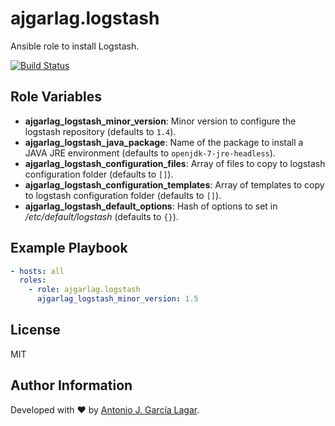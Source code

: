 ajgarlag.logstash
======================

Ansible role to install Logstash.

[![Build Status](https://travis-ci.org/ajgarlag/ansible-logstash.svg?branch=master)](https://travis-ci.org/ajgarlag/ansible-logstash)

Role Variables
--------------

* **ajgarlag_logstash_minor_version**: Minor version to configure the logstash repository (defaults to `1.4`).
* **ajgarlag_logstash_java_package**: Name of the package to install a JAVA JRE environment (defaults to `openjdk-7-jre-headless`).
* **ajgarlag_logstash_configuration_files**: Array of files to copy to logstash configuration folder (defaults to `[]`).
* **ajgarlag_logstash_configuration_templates**: Array of templates to copy to logstash configuration folder (defaults to `[]`).
* **ajgarlag_logstash_default_options**: Hash of options to set in */etc/default/logstash* (defaults to `{}`).


Example Playbook
----------------

```yml
- hosts: all
  roles:
    - role: ajgarlag.logstash
      ajgarlag_logstash_minor_version: 1.5
```


License
-------

MIT

Author Information
------------------

Developed with ♥ by [Antonio J. García Lagar](http://aj.garcialagar.es).
